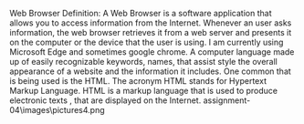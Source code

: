 Web Browser Definition: A Web Browser is a software application that allows you to access information from the Internet. Whenever an user asks information, the web browser retrieves it from a web server and presents it on the computer or the device that the user is using.
I am currently using Microsoft Edge and sometimes google chrome.
A computer language made up of easily recognizable keywords, names, that assist style the overall appearance of a website and the information it includes. One common that is being used is the HTML. The acronym HTML stands for Hypertext Markup Language. HTML is a markup language that is used to produce electronic texts , that are displayed on the Internet.
assignment-04\images\pictures4.png
